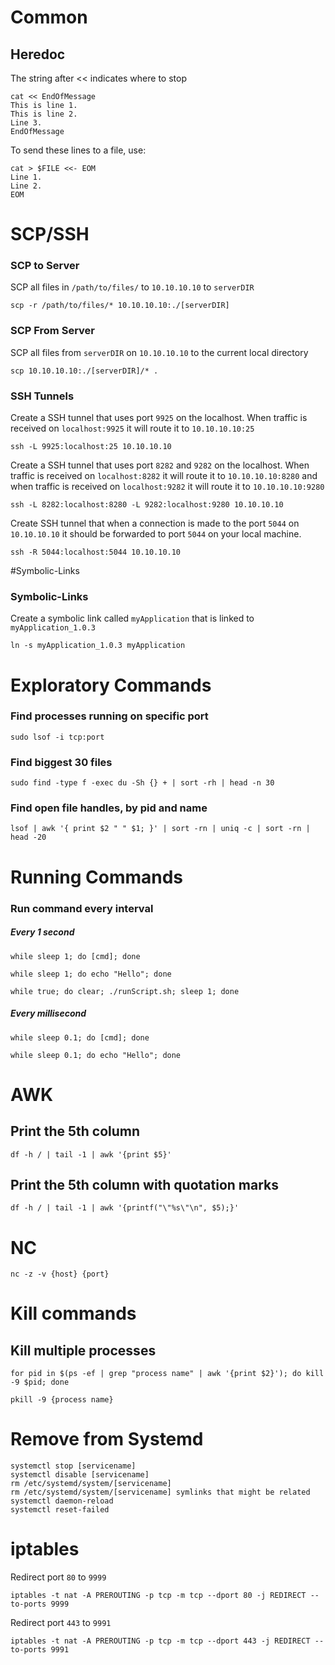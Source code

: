 # Common

## Heredoc

The string after << indicates where to stop
```
cat << EndOfMessage
This is line 1.
This is line 2.
Line 3.
EndOfMessage
```

To send these lines to a file, use:
```
cat > $FILE <<- EOM
Line 1.
Line 2.
EOM
```


# SCP/SSH

### SCP to Server
SCP all files in `/path/to/files/` to `10.10.10.10` to `serverDIR`

`scp -r /path/to/files/* 10.10.10.10:./[serverDIR]`

### SCP From Server
SCP all files from `serverDIR` on `10.10.10.10` to the current local directory

`scp 10.10.10.10:./[serverDIR]/* .`

### SSH Tunnels
Create a SSH tunnel that uses port `9925` on the localhost. When traffic is received on `localhost:9925` it will route it to `10.10.10.10:25`

`ssh -L 9925:localhost:25 10.10.10.10`

Create a SSH tunnel that uses port `8282` and `9282` on the localhost. When traffic is received on `localhost:8282` it will route it to `10.10.10.10:8280` and when traffic is received on `localhost:9282` it will route it to `10.10.10.10:9280`

`ssh -L 8282:localhost:8280 -L 9282:localhost:9280 10.10.10.10`

Create SSH tunnel that when a connection is made to the port `5044` on `10.10.10.10` it should be forwarded to port `5044` on your local machine.

`ssh -R 5044:localhost:5044 10.10.10.10`

#Symbolic-Links

### Symbolic-Links
Create a symbolic link called `myApplication` that is linked to `myApplication_1.0.3`

`ln -s myApplication_1.0.3 myApplication`

# Exploratory Commands

### Find processes running on specific port

`sudo lsof -i tcp:port`

### Find biggest 30 files

`sudo find -type f -exec du -Sh {} + | sort -rh | head -n 30`

### Find open file handles, by pid and name

`lsof | awk '{ print $2 " " $1; }' | sort -rn | uniq -c | sort -rn | head -20`

# Running Commands

### Run command every interval

##### Every 1 second

`while sleep 1; do [cmd]; done` 

`while sleep 1; do echo "Hello"; done`

`while true; do clear; ./runScript.sh; sleep 1; done`

##### Every millisecond

`while sleep 0.1; do [cmd]; done` 

`while sleep 0.1; do echo "Hello"; done`


# AWK

## Print the 5th column
`df -h / | tail -1 | awk '{print $5}'`

## Print the 5th column with quotation marks

`df -h / | tail -1 | awk '{printf("\"%s\"\n", $5);}'`

# NC

`nc -z -v {host} {port}`

# Kill commands

## Kill multiple processes

`for pid in $(ps -ef | grep "process name" | awk '{print $2}'); do kill -9 $pid; done`

`pkill -9 {process name}`

# Remove from Systemd

```
systemctl stop [servicename]
systemctl disable [servicename]
rm /etc/systemd/system/[servicename]
rm /etc/systemd/system/[servicename] symlinks that might be related
systemctl daemon-reload
systemctl reset-failed
```

# iptables

Redirect port `80` to `9999`
```
iptables -t nat -A PREROUTING -p tcp -m tcp --dport 80 -j REDIRECT --to-ports 9999
```

Redirect port `443` to `9991`
```
iptables -t nat -A PREROUTING -p tcp -m tcp --dport 443 -j REDIRECT --to-ports 9991
```
